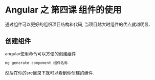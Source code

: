 # Angular 之 第四课 组件的使用

通过组件可以更好的组织项目结构和代码, 当项目越大时组件的优点就越明显.

## 创建组件

angular使用命令可以方便的创建组件

```sh
ng generate compoment 组件名称
```

然后在你的src目录下就可以看到你创建的组件.
